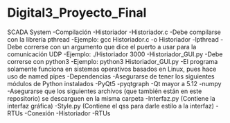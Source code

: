 # Digital3_Proyecto_Final
SCADA System
-Compilación
  -Historiador
    -Historiador.c
      -Debe compilarse con la librería pthread
      -Ejemplo: gcc Historiador.c -o Historiador -lpthread
      -Debe correrse con un argumento que dice el puerto a usar para la comunicación UDP
      -Ejemplo: ./Historiador 3000
    -Historiador_GUI.py
      -Debe correrse con python3
      -Ejemplo: python3 Historiador_GUI.py
      -El programa solamente funciona en sistemas operativos basados en Linux, pues hace uso de named pipes
      -Dependencias
        -Asegurarse de tener los siguientes módulos de Python instalados
          -PyQt5
          -pyqtgraph
            -Qt mayor a 5.12
            -numpy
        -Asegurarse que los siguientes archivos (que también están en este repositorio) se descarguen en la misma carpeta
          -Interfaz.py (Contiene la interfaz gráfica)
          -Style.py (Contiene el qss para darle estilo a la interfaz)
  -RTUs
-Conexión
  -Historiador
  -RTUs
